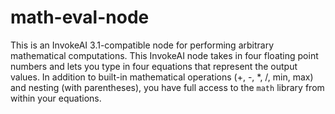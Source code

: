 # math-eval-node
This is an InvokeAI 3.1-compatible node for performing arbitrary mathematical computations.
This InvokeAI node takes in four floating point numbers and lets you type in four equations that represent the output values. In addition to built-in mathematical operations (+, -, \*, /, min, max) and nesting (with parentheses), you have full access to the `math` library from within your equations.
